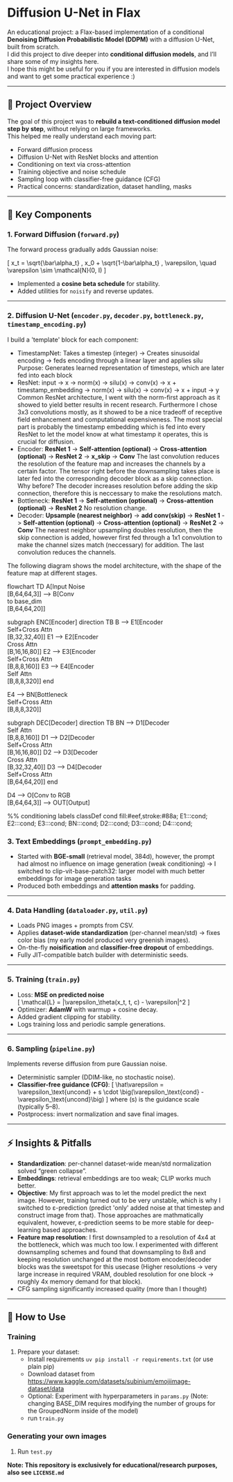 # Diffusion U-Net in Flax

An educational project: a Flax-based implementation of a conditional **Denoising Diffusion Probabilistic Model (DDPM)** with a diffusion U-Net, built from scratch.  
I did this project to dive deeper into **conditional diffusion models**, and I’ll share some of my insights here.  
I hope this might be useful for you if you are interested in diffusion models and want to get some practical experience :)

---

## 📌 Project Overview

The goal of this project was to **rebuild a text-conditioned diffusion model step by step**, without relying on large frameworks.  
This helped me really understand each moving part:

- Forward diffusion process
- Diffusion U-Net with ResNet blocks and attention
- Conditioning on text via cross-attention
- Training objective and noise schedule
- Sampling loop with classifier-free guidance (CFG)
- Practical concerns: standardization, dataset handling, masks

---

## 🔬 Key Components

### 1. Forward Diffusion (`forward.py`)
The forward process gradually adds Gaussian noise:

\[
x_t = \sqrt{\bar\alpha_t} \, x_0 + \sqrt{1-\bar\alpha_t} \, \varepsilon, \quad \varepsilon \sim \mathcal{N}(0, I)
\]

- Implemented a **cosine beta schedule** for stability.  
- Added utilities for `noisify` and reverse updates.

---

### 2. Diffusion U-Net (`encoder.py`, `decoder.py`, `bottleneck.py`, `timestamp_encoding.py`)

I build a 'template' block for each component:
- TimestampNet: Takes a timestep (integer) -> Creates sinusoidal encoding -> feds encoding through a linear layer and applies silu
  Purpose: Generates learned representation of timesteps, which are later fed into each block
- ResNet: input -> x -> norm(x) -> silu(x) -> conv(x) -> x + timestamp_embedding -> norm(x) -> silu(x) -> conv(x) -> x + input -> y
  Common ResNet architecture, I went with the norm-first approach as it showed to yield better results in recent research. Furthermore I chose 3x3 convolutions     mostly, as it showed to be a nice tradeoff of receptive field enhancement and computational expensiveness. The most special part is probably the timestamp        embedding which is fed into every ResNet to let the model know at what timestamp it operates, this is crucial for diffusion.
- Encoder: **ResNet 1** -> **Self-attention (optional)** -> **Cross-attention (optional)** -> **ResNet 2** -> **x_skip** -> **Conv**
  The last convolution reduces the resolution of the feature map and increases the channels by a certain factor. The tensor right before the downsampling takes     place is later fed into the corresponding decoder block as a skip connection. Why before? The decoder increases resolution before adding the skip connection,     therefore this is neccessary to make the resolutions match.
- Bottleneck: **ResNet 1** -> **Self-attention (optional)** -> **Cross-attention (optional)** -> **ResNet 2**
  No resolution change.
- Decoder: **Upsample (nearest neighbor)** -> **add conv(skip)** -> **ResNet 1** -> **Self-attention (optional)** -> **Cross-attention (optional)** -> **ResNet 2** -> **Conv**
  The nearest neighbor upsampling doubles resolution, then the skip connection is added, however first fed through a 1x1 convolution to make the channel sizes      match (neccessary) for addition. The last convolution reduces the channels.

The following diagram shows the model architecture, with the shape of the feature map at different stages.

flowchart TD
  A[Input Noise<br/>[B,64,64,3]] --> B[Conv<br/>to base_dim<br/>[B,64,64,20]]

  subgraph ENC[Encoder]
    direction TB
    B --> E1[Encoder<br/>Self+Cross Attn<br/>[B,32,32,40]]
    E1 --> E2[Encoder<br/>Cross Attn<br/>[B,16,16,80]]
    E2 --> E3[Encoder<br/>Self+Cross Attn<br/>[B,8,8,160]]
    E3 --> E4[Encoder<br/>Self Attn<br/>[B,8,8,320]]
  end

  E4 --> BN[Bottleneck<br/>Self+Cross Attn<br/>[B,8,8,320]]

  subgraph DEC[Decoder]
    direction TB
    BN --> D1[Decoder<br/>Self Attn<br/>[B,8,8,160]]
    D1 --> D2[Decoder<br/>Self+Cross Attn<br/>[B,16,16,80]]
    D2 --> D3[Decoder<br/>Cross Attn<br/>[B,32,32,40]]
    D3 --> D4[Decoder<br/>Self+Cross Attn<br/>[B,64,64,20]]
  end

  D4 --> O[Conv to RGB<br/>[B,64,64,3]] --> OUT[Output]

  %% conditioning labels
  classDef cond fill:#eef,stroke:#88a;
  E1:::cond; E2:::cond; E3:::cond; BN:::cond; D2:::cond; D3:::cond; D4:::cond;


### 3. Text Embeddings (`prompt_embedding.py`)

- Started with **BGE-small** (retrieval model, 384d), however, the prompt had almost no influence on image generation (weak conditioning) -> I switched to clip-vit-base-patch32: larger model with much better embeddings for image generation tasks
- Produced both embeddings and **attention masks** for padding.

---

### 4. Data Handling (`dataloader.py`, `util.py`)

- Loads PNG images + prompts from CSV.  
- Applies **dataset-wide standardization** (per-channel mean/std) → fixes color bias (my early model produced very greenish images).  
- On-the-fly **noisification** and **classifier-free dropout** of embeddings.  
- Fully JIT-compatible batch builder with deterministic seeds.

---

### 5. Training (`train.py`)

- Loss: **MSE on predicted noise**  
  \[
  \mathcal{L} = \|\varepsilon_\theta(x_t, t, c) - \varepsilon\|^2
  \]
- Optimizer: **AdamW** with warmup + cosine decay.  
- Added gradient clipping for stability.  
- Logs training loss and periodic sample generations.

---

### 6. Sampling (`pipeline.py`)

Implements reverse diffusion from pure Gaussian noise.

- Deterministic sampler (DDIM-like, no stochastic noise).  
- **Classifier-free guidance (CFG)**:
  \[
  \hat\varepsilon = \varepsilon_\text{uncond} + s \cdot \big(\varepsilon_\text{cond} - \varepsilon_\text{uncond}\big)
  \]
  where \(s\) is the guidance scale (typically 5–8).  
- Postprocess: invert normalization and save final images.

---

## ⚡ Insights & Pitfalls

- **Standardization**: per-channel dataset-wide mean/std normalization solved “green collapse”.  
- **Embeddings**: retrieval embeddings are too weak; CLIP works much better.  
- **Objective**: My first approach was to let the model predict the next image. However, training turned out to be very unstable, which is why I switched to ε-prediction (predict 'only' added noise at that timestep and construct image from that). Those approaches are mathmatically equivalent, however, ε-prediction seems to be more stable for deep-learning based approaches.
- **Feature map resolution**: I first downsampled to a resolution of 4x4 at the bottleneck, which was much too low. I experimented with different downsampling schemes and found that downsampling to 8x8 and keeping resolution unchanged at the most bottom encoder/decoder blocks was the sweetspot for this usecase (Higher resolutions -> very large increase in required VRAM, doubled resolution for one block -> roughly 4x memory demand for that block).
- CFG sampling significantly increased quality (more than I thought)

---

## 🧭 How to Use

### Training 

1. Prepare your dataset:
   - Install requirements ```uv pip install -r requirements.txt``` (or use plain pip)
   - Download dataset from https://www.kaggle.com/datasets/subinium/emojiimage-dataset/data
   - Optional: Experiment with hyperparameters in `params.py` (Note: changing BASE_DIM requires modifying the number of groups for the GroupedNorm inside of the model)
   - run `train.py`

### Generating your own images
1. Run `test.py`

**Note: This repository is exclusively for educational/research purposes, also see `LICENSE.md`**
